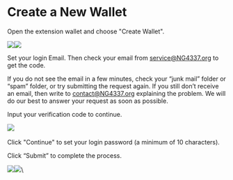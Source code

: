 # Create a New Wallet

Open the extension wallet and choose "Create Wallet".

![](https://lh6.googleusercontent.com/df3ux-ljJDviUIBN37R7E4CyZw6q7mpZhhEQly3UiUuabcF7l\_-z2sKXZ0xKtE6BrG70iQdtoTPg-ucCAAqlVQLU8jy\_bLxr6OcIz46SRLo1-iMxBQv3FsKmUN9KKWymHAjaduNfcZxL2e6EDTnEdS8)![](https://lh4.googleusercontent.com/XgVlACPzi34TDSOE1hL7aaG3lmN\_eY1\_s1iGNQn7lVithG3I-oxcZklNHp38j-fGc7XU5O0\_cRQBFS6iy6vrVo9v5\_72S2nAX\_aOZkn168Jujyotg47hpZsVSsoCQXZmxSRIqQ4eqTn6xtKDt1dH9hA)

Set your login Email. Then check your email from [service@NG4337.org](mailto:service@NG4337.org) to get the code.

&#x20;If you do not see the email in a few minutes, check your “junk mail” folder or “spam” folder, or try submitting the request again. If you still don’t receive an email, then write to contact@NG4337.org explaining the problem. We will do our best to answer your request as soon as possible.

Input your verification code to continue.&#x20;

![](https://lh5.googleusercontent.com/TdRqQr05\_fWkC-fta8\_KYFO7f3XapFnxQa7EVOPt2o43O13Sv1iPxU7MW0L1m-Wsue1eDq\_fyEigZQltOJZheuzPYkE2rlwAzt\_4XdIKlFtnqhWWMO02o1tHkK50Utguz-rZB0XRMoJLH6Ifam7GFuw)\
\
Click "Continue" to set your login password (a minimum of 10 characters).&#x20;

Click “Submit” to complete the process.

![](https://lh6.googleusercontent.com/Ko6nvc\_le0q1HVk6Iv2qG6TsK3EzHuVJL6da9on2ry3lJdHWTuEs4V99x6HiuSXaaQI\_AUB1IEhL00-hm5xaFGBWsSqexJxAdwCr\_160MXfiGvttpcsJGEsPpHb36Zm0Nbl10NwE4TUMlG6yNf0t5-A)![](https://lh5.googleusercontent.com/WA-fajst-dYnD2KCnoJHZBE7MwJ8YwFsRpzKBkK-wjAVvLOS-9nfCD4YYcVST2vE2KE3ozllfCswEwGSjIu9bIPFu4VO8fxWmnWNfPFa\_CuAhxNMMuVNIqIAd3r7NB\_MeomLmo3EZ3TL9g9jHyZ-1jc)\
